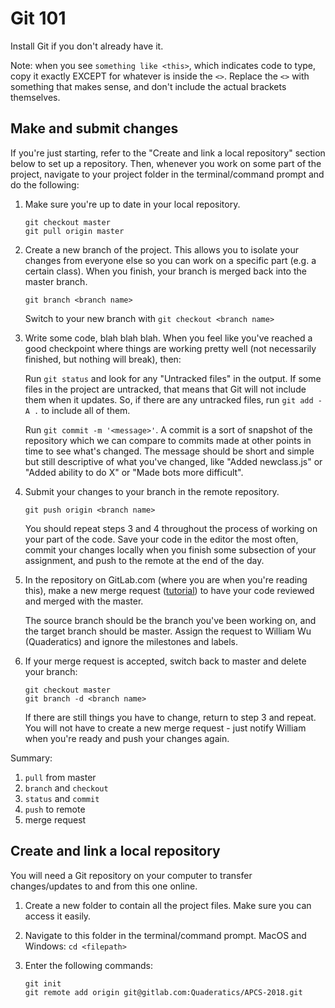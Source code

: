 # Git 101

Install Git if you don't already have it.

Note: when you see `something like <this>`, which indicates code to type, copy it exactly EXCEPT for whatever is inside the `<>`. Replace the `<>` with something that makes sense, and don't include the actual brackets themselves.

## Make and submit changes

If you're just starting, refer to the "Create and link a local repository" section below to set up a repository. Then, whenever you work on some part of the project, navigate to your project folder in the terminal/command prompt and do the following:

1. Make sure you're up to date in your local repository.
    
    ```
    git checkout master
    git pull origin master
    ```

2. Create a new branch of the project. This allows you to isolate your changes from everyone else so you can work on a specific part (e.g. a certain class). When you finish, your branch is merged back into the master branch.
    
    `git branch <branch name>`
    
    Switch to your new branch with `git checkout <branch name>`

3. Write some code, blah blah blah. When you feel like you've reached a good checkpoint where things are working pretty well (not necessarily finished, but nothing will break), then:
    
    Run `git status` and look for any "Untracked files" in the output. If some files in the project are untracked, that means that Git will not include them when it updates. So, if there are any untracked files, run `git add -A .` to include all of them.
    
    Run `git commit -m '<message>'`. A commit is a sort of snapshot of the repository which we can compare to commits made at other points in time to see what's changed. The message should be short and simple but still descriptive of what you've changed, like "Added newclass.js" or "Added ability to do X" or "Made bots more difficult".

4. Submit your changes to your branch in the remote repository.
    
    `git push origin <branch name>`
    
    You should repeat steps 3 and 4 throughout the process of working on your part of the code. Save your code in the editor the most often, commit your changes locally when you finish some subsection of your assignment, and push to the remote at the end of the day.

5. In the repository on GitLab.com (where you are when you're reading this), make a new merge request ([tutorial](https://docs.gitlab.com/ee/gitlab-basics/add-merge-request.html)) to have your code reviewed and merged with the master.
    
    The source branch should be the branch you've been working on, and the target branch should be master. Assign the request to William Wu (Quaderatics) and ignore the milestones and labels.

6. If your merge request is accepted, switch back to master and delete your branch:
    
    ```
    git checkout master
    git branch -d <branch name>
    ```
    
    If there are still things you have to change, return to step 3 and repeat. You will not have to create a new merge request - just notify William when you're ready and push your changes again.

Summary:

1. `pull` from master
2. `branch` and `checkout`
3. `status` and `commit`
4. `push` to remote
5. merge request

## Create and link a local repository

You will need a Git repository on your computer to transfer changes/updates to and from this one online.

1. Create a new folder to contain all the project files. Make sure you can access it easily.

2. Navigate to this folder in the terminal/command prompt.
    MacOS and Windows: `cd <filepath>`

3. Enter the following commands:
    ```
    git init
    git remote add origin git@gitlab.com:Quaderatics/APCS-2018.git
    ```
